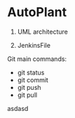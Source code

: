 # AutoPlant

1) UML architecture

2) JenkinsFile


Git main commands:
* git status
* git commit
* git push
* git pull

asdasd
